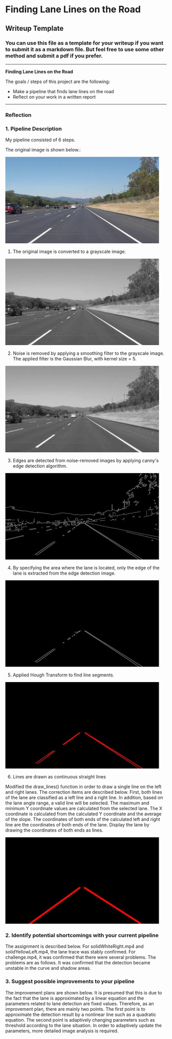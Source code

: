 # **Finding Lane Lines on the Road** 

## Writeup Template

### You can use this file as a template for your writeup if you want to submit it as a markdown file. But feel free to use some other method and submit a pdf if you prefer.

---

**Finding Lane Lines on the Road**

The goals / steps of this project are the following:
* Make a pipeline that finds lane lines on the road
* Reflect on your work in a written report


[//]: # (Image References)

[image0]: ./report/ori.jpg "Original"
[image1]: ./report/gray.jpg "Grayscale"
[image2]: ./report/blur.jpg "Blur"
[image3]: ./report/edge.jpg "Edge"
[image4]: ./report/mask.jpg "Mask"
[image5]: ./report/hough.jpg "Hough"
[image6]: ./report/lines.jpg "Lines"

---

### Reflection


### 1. Pipeline Description

My pipeline consisted of 6 steps.

The original image is shown below.:

![alt text][image0]

1. The original image is converted to a grayscale image.

![alt text][image1]

2. Noise is removed by applying a smoothing filter to the grayscale image.  The applied filter is the Gaussian Blur, with kernel size = 5.

![alt text][image2]

3. Edges are detected from noise-removed images by applying canny's edge detection algorithm.

![alt text][image3]

4. By specifying the area where the lane is located, only the edge of the lane is extracted from the edge detection image.

![alt text][image4]

5. Applied Hough Transform to find line segments.

![alt text][image5]

6. Lines are drawn as continuous straight lines

Modified the draw_lines() function in order to draw a single line on the left and right lanes. 
The correction items are described below.
 First, both lines of the lane are classified as a left line and a right line. In addition, based on the lane angle range, a valid line will be selected. The maximum and minimum Y coordinate values are calculated from the selected lane. The X coordinate is calculated from the calculated Y coordinate and the average of the slope. The coordinates of both ends of the calculated left and right line are the coordinates of both ends of the lane. Display the lane by drawing the coordinates of both ends as lines.

![alt text][image6]

### 2. Identify potential shortcomings with your current pipeline

The assignment is described below.
For solidWhiteRight.mp4 and solidYellowLeft.mp4, the lane trace was stably confirmed. For challenge.mp4, it was confirmed that there were several problems. The problems are as follows. It was confirmed that the detection became unstable in the curve and shadow areas. 



### 3. Suggest possible improvements to your pipeline

The improvement plans are shown below.
It is presumed that this is due to the fact that the lane is approximated by a linear equation and the parameters related to lane detection are fixed values. Therefore, as an improvement plan, there are mainly two points. 
The first point is to approximate the detection result by a nonlinear line such as a quadratic equation.
The second point is adaptively changing parameters such as threshold according to the lane situation. In order to adaptively update the parameters, more detailed image analysis is required.
